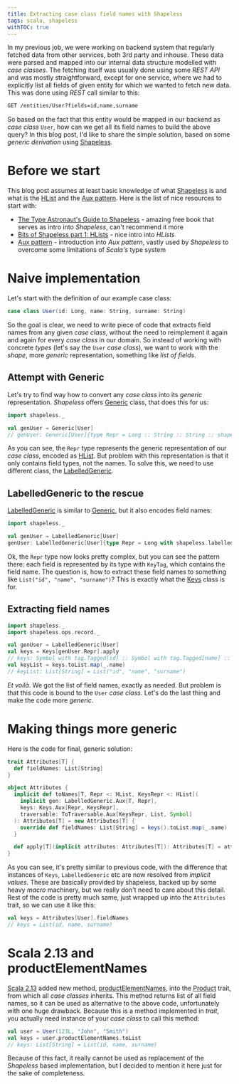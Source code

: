 ```yaml
---
title: Extracting case class field names with Shapeless
tags: scala, shapeless
withTOC: true
---
```


In my previous job, we were working on backend system that regularly fetched data from other services, both 3rd party and inhouse. These data were parsed and mapped into our internal data structure modelled with _case classes_. The fetching itself was usually done using some _REST API_ and was mostly straightforward, except for one service, where we had to explicitly list all fields of given entity for which we wanted to fetch new data. This was done using _REST_ call similar to this:

```txt
GET /entities/User?fields=id,name,surname
```

So based on the fact that this entity would be mapped in our backend as _case class_ `User`, how can we get all its field names to build the above query? In this blog post, I'd like to share the simple solution, based on some _generic derivation_ using [Shapeless][shapeless].

<!-- MORE -->

# Before we start
This blog post assumes at least basic knowledge of what [Shapeless][shapeless] is and what is the [HList][shapeless_HList] and the [Aux pattern]. Here is the list of nice resources to start with:

- [The Type Astronaut's Guide to Shapeless] - amazing free book that serves as intro into _Shapeless_, can't recommend it more
- [Bits of Shapeless part 1: HLists] - nice intro into _HLists_
- [Aux pattern] - introduction into _Aux pattern_, vastly used by _Shapeless_ to overcome some limitations of _Scala's_ type system

# Naive implementation
Let's start with the definition of our example case class:

```scala
case class User(id: Long, name: String, surname: String)
```

So the goal is clear, we need to write piece of code that extracts field names from any given _case class_, without the need to reimplement it again and again for every _case class_ in our domain. So instead of working with concrete _types_ (let's say the `User` _case class_), we want to work with the _shape_, more _generic_ representation, something like _list of fields_.

## Attempt with Generic
Let's try to find way how to convert any _case class_ into its _generic_ representation. _Shapeless_ offers [Generic][shapeless_Generic] class, that does this for us:

```scala
import shapeless._

val genUser = Generic[User]
// genUser: Generic[User]{type Repr = Long :: String :: String :: shapeless.HNil}
```

As you can see, the `Repr` type represents the generic representation of our _case class_, encoded as [HList][shapeless_HList]. But problem with this representation is that it only contains field types, not the names. To solve this, we need to use different class, the [LabelledGeneric][shapeless_LabelledGeneric].

## LabelledGeneric to the rescue
[LabelledGeneric][shapeless_LabelledGeneric] is similar to [Generic][shapeless_Generic], but it also encodes field names:

```scala
import shapeless._

val genUser = LabelledGeneric[User] 
genUser: LabelledGeneric[User]{type Repr = Long with shapeless.labelled.KeyTag[Symbol with shapeless.tag.Tagged[String("id")],Long] :: String with shapeless.labelled.KeyTag[Symbol with shapeless.tag.Tagged[String("name")],String] :: String with shapeless.labelled.KeyTag[Symbol with shapeless.tag.Tagged[String("surname")],String] :: shapeless.HNil}
```

Ok, the `Repr` type now looks pretty complex, but you can see the pattern there: each field is represented by its type with `KeyTag`, which contains the field name. The question is, how to extract these field names to something like `List("id", "name", "surname")`? This is exactly what the [Keys][shapeless_Keys] class is for.

## Extracting field names
```scala
import shapeless._
import shapeless.ops.record._

val genUser = LabelledGeneric[User] 
val keys = Keys[genUser.Repr].apply 
// keys: Symbol with tag.Tagged[id] :: Symbol with tag.Tagged[name] :: Symbol with tag.Tagged[surname] :: HNil = 'id :: 'name :: 'surname :: HNil
val keyList = keys.toList.map(_.name)
// keyList: List[String] = List("id", "name", "surname")
```

_Et voilà_. We got the list of field names, exactly as needed. But problem is that this code is bound to the `User` _case class_. Let's do the last thing and make the code more _generic_.

# Making things more generic
Here is the code for final, generic solution:
```scala
trait Attributes[T] {
  def fieldNames: List[String]
}

object Attributes {
  implicit def toNames[T, Repr <: HList, KeysRepr <: HList](
    implicit gen: LabelledGeneric.Aux[T, Repr],
    keys: Keys.Aux[Repr, KeysRepr],
    traversable: ToTraversable.Aux[KeysRepr, List, Symbol]
  ): Attributes[T] = new Attributes[T] {
    override def fieldNames: List[String] = keys().toList.map(_.name)
  }

  def apply[T](implicit attributes: Attributes[T]): Attributes[T] = attributes
}
```

As you can see, it's pretty similar to previous code, with the difference that instances of `Keys`, `LabelledGeneric` etc are now resolved from _implicit values_. These are basically provided by shapeless, backed up by some heavy _macro_ machinery, but we really don't need to care about this detail. Rest of the code is pretty much same, just wrapped up into the `Attributes` trait, so we can use it like this:

```scala
val keys = Attributes[User].fieldNames
// keys = List(id, name, surname)
```

# Scala 2.13 and productElementNames
[Scala 2.13] added new method, [productElementNames], into the [Product] trait, from which all _case classes_ inherits. This method returns list of all field names, so it can be used as alternative to the above code, unfortunately with one huge drawback. Because this is a method implemented in _trait_, you actually need instance of your _case class_ to call this method:

```scala
val user = User(123L, "John", "Smith")
val keys = user.productElementNames.toList
// keys: List[String] = List(id, name, surname) 
```

Because of this fact, it really cannot be used as replacement of the _Shapeless_ based implementation, but I decided to mention it here just for the sake of completeness.

[Aux pattern]: https://gigiigig.github.io/posts/2015/09/13/aux-pattern.html
[Bits of Shapeless part 1: HLists]: http://enear.github.io/2016/04/05/bits-shapeless-1-hlists/
[Product]: https://www.scala-lang.org/api/2.13.x/scala/Product.html
[productElementNames]: https://www.scala-lang.org/api/2.13.x/scala/Product.html#productElementNames:Iterator[String]
[Scala 2.13]: https://www.scala-lang.org/news/2.13.0
[shapeless]: https://github.com/milessabin/shapeless
[shapeless_Generic]: https://static.javadoc.io/com.chuusai/shapeless_2.13/2.3.3/shapeless/Generic.html
[shapeless_HList]: https://static.javadoc.io/com.chuusai/shapeless_2.13/2.3.3/shapeless/HList.html
[shapeless_Keys]: https://static.javadoc.io/com.chuusai/shapeless_2.13/2.3.3/shapeless/ops/record/Keys.html
[shapeless_LabelledGeneric]: https://static.javadoc.io/com.chuusai/shapeless_2.13/2.3.3/shapeless/LabelledGeneric.html
[The Type Astronaut's Guide to Shapeless]: https://underscore.io/books/shapeless-guide/